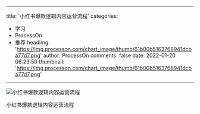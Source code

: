 
---
title: '小红书爆款逻辑内容运营流程'
categories: 
 - 学习
 - ProcessOn
 - 推荐
headimg: 'https://img.processon.com/chart_image/thumb/61b00b5163768941dcba77d7.png'
author: ProcessOn
comments: false
date: 2022-01-20 06:23:50
thumbnail: 'https://img.processon.com/chart_image/thumb/61b00b5163768941dcba77d7.png'
---

<div>   
<img class="thumb" alt="小红书爆款逻辑内容运营流程" src="https://img.processon.com/chart_image/thumb/61b00b5163768941dcba77d7.png" referrerpolicy="no-referrer">
<p>小红书爆款逻辑内容运营流程</p>  
</div>
            